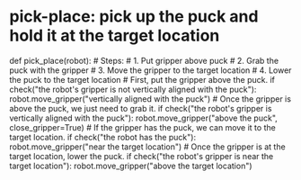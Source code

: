 

# pick-place: pick up the puck and hold it at the target location
def pick_place(robot):
    # Steps:
    #  1. Put gripper above puck
    #  2. Grab the puck with the gripper
    #  3. Move the gripper to the target location
    #  4. Lower the puck to the target location
    # First, put the gripper above the puck.
    if check("the robot's gripper is not vertically aligned with the puck"):
        robot.move_gripper("vertically aligned with the puck")
    # Once the gripper is above the puck, we just need to grab it.
    if check("the robot's gripper is vertically aligned with the puck"):
        robot.move_gripper("above the puck", close_gripper=True)
    # If the gripper has the puck, we can move it to the target location.
    if check("the robot has the puck"):
        robot.move_gripper("near the target location")
    # Once the gripper is at the target location, lower the puck.
    if check("the robot's gripper is near the target location"):
        robot.move_gripper("above the target location")